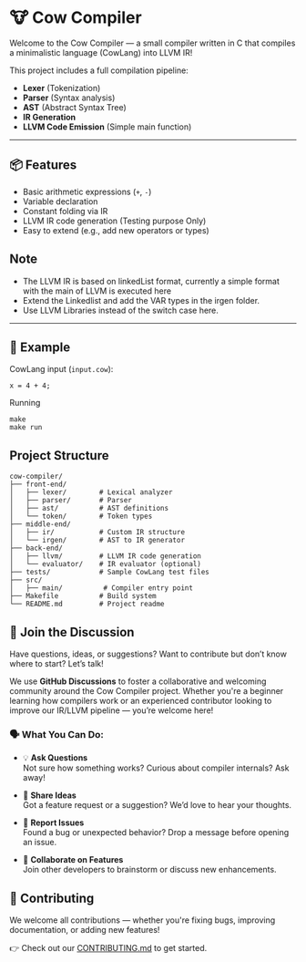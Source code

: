 # 🐮 Cow Compiler

Welcome to the Cow Compiler — a small compiler written in C that compiles a minimalistic language (CowLang) into LLVM IR!


This project includes a full compilation pipeline:
- **Lexer** (Tokenization)
- **Parser** (Syntax analysis)
- **AST** (Abstract Syntax Tree)
- **IR Generation**
- **LLVM Code Emission** (Simple main function)

---

## 📦 Features

- Basic arithmetic expressions (`+`, `-`)
- Variable declaration
- Constant folding via IR
- LLVM IR code generation (Testing purpose Only)
- Easy to extend (e.g., add new operators or types)


## Note
- The LLVM IR is based on linkedList format, currently a simple format with the main of LLVM is executed here
- Extend the Linkedlist and add the VAR types in the irgen folder.
- Use LLVM Libraries instead of the switch case here.
---

## 🧠 Example

CowLang input (`input.cow`):

```cow
x = 4 + 4;
```

Running
```
make
make run
```
## Project Structure
```
cow-compiler/
├── front-end/
│   ├── lexer/        # Lexical analyzer
│   ├── parser/       # Parser
│   ├── ast/          # AST definitions
│   └── token/        # Token types
├── middle-end/
│   ├── ir/           # Custom IR structure
│   └── irgen/        # AST to IR generator
├── back-end/
│   ├── llvm/         # LLVM IR code generation
│   └── evaluator/    # IR evaluator (optional)
├── tests/            # Sample CowLang test files
├── src/
│   ├── main/          # Compiler entry point
├── Makefile          # Build system
└── README.md         # Project readme

```
## 💬 Join the Discussion

Have questions, ideas, or suggestions? Want to contribute but don’t know where to start? Let’s talk!

We use **GitHub Discussions** to foster a collaborative and welcoming community around the Cow Compiler project. Whether you're a beginner learning how compilers work or an experienced contributor looking to improve our IR/LLVM pipeline — you’re welcome here!

### 🗣️ What You Can Do:

- 💡 **Ask Questions**  
  Not sure how something works? Curious about compiler internals? Ask away!

- 🧠 **Share Ideas**  
  Got a feature request or a suggestion? We’d love to hear your thoughts.

- 🐞 **Report Issues**  
  Found a bug or unexpected behavior? Drop a message before opening an issue.

- 🙌 **Collaborate on Features**  
  Join other developers to brainstorm or discuss new enhancements.
  
## 🙌 Contributing

We welcome all contributions — whether you're fixing bugs, improving documentation, or adding new features!

👉 Check out our [CONTRIBUTING.md](CONTRIBUTING.md) to get started.


